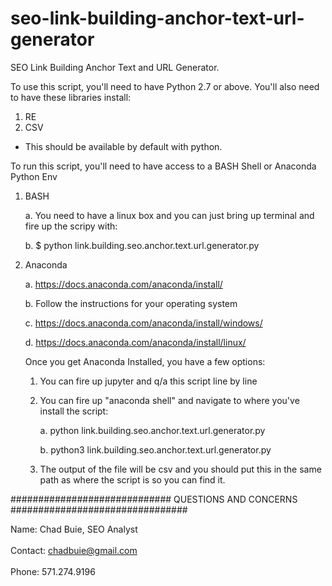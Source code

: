 # seo-link-building-anchor-text-url-generator
SEO Link Building Anchor Text and URL Generator. 

To use this script, you'll need to have Python 2.7 or above. You'll also need to have these libraries install:

1. RE
2. CSV

* This should be available by default with python. 

To run this script, you'll need to have access to a BASH Shell or Anaconda Python Env

1. BASH

   a. You need to have a linux box and you can just bring up terminal and fire up the scripy with:
  
   b. $ python link.building.seo.anchor.text.url.generator.py
  

2. Anaconda 

   a. https://docs.anaconda.com/anaconda/install/
  
   b. Follow the instructions for your operating system
  
   c. https://docs.anaconda.com/anaconda/install/windows/
  
   d. https://docs.anaconda.com/anaconda/install/linux/
  
   Once you get Anaconda Installed, you have a few options:
   
   1. You can fire up jupyter and q/a this script line by line 
   
   2. You can fire up "anaconda shell" and navigate to where you've install the script:
   
      a. python link.building.seo.anchor.text.url.generator.py
       
      b. python3 link.building.seo.anchor.text.url.generator.py
       
   
   3. The output of the file will be csv and you should put this in the same path as where the script is so you can find it. 
   
   
  ############################# QUESTIONS AND CONCERNS ################################
  
  Name: Chad Buie, SEO Analyst
  <br />
  <br />
  Contact: chadbuie@gmail.com
  <br />
  <br />
  Phone: 571.274.9196
